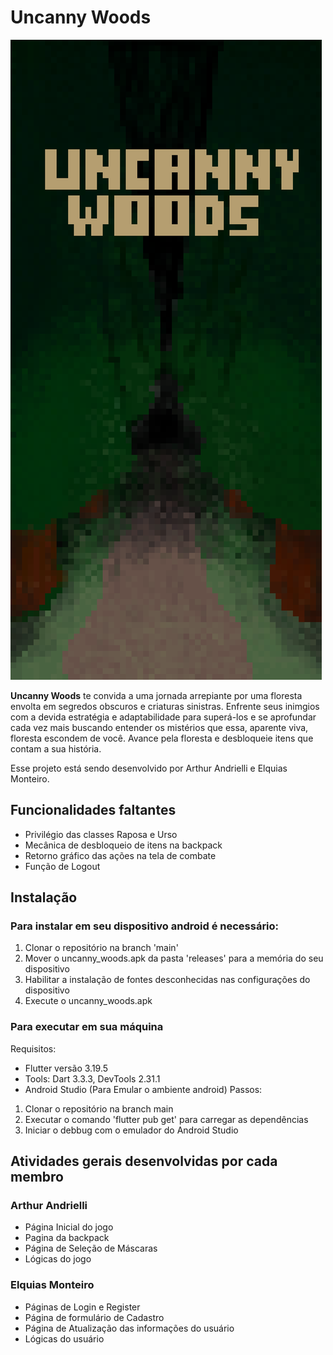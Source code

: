 # Uncanny Woods

![](/assets/Menu1.png)

**Uncanny Woods** te convida a uma jornada arrepiante por uma floresta envolta em segredos obscuros e criaturas sinistras. Enfrente seus inimgios com a devida estratégia e adaptabilidade para superá-los e se aprofundar cada vez mais buscando entender os mistérios que essa, aparente viva, floresta escondem de você. Avance pela floresta e desbloqueie itens que contam a sua história.


Esse projeto está sendo desenvolvido por Arthur Andrielli e Elquias Monteiro.


## Funcionalidades faltantes
* Privilégio das classes Raposa e Urso
* Mecânica de desbloqueio de itens na backpack
* Retorno gráfico das ações na tela de combate
* Função de Logout

## Instalação

### Para instalar em seu dispositivo android é necessário:
1. Clonar o repositório na branch 'main'
2. Mover o uncanny_woods.apk da pasta 'releases' para a memória do seu dispositivo
3. Habilitar a instalação de fontes desconhecidas nas configurações do dispositivo
4. Execute o uncanny_woods.apk 

### Para executar em sua máquina
Requisitos:
- Flutter versão 3.19.5
- Tools: Dart 3.3.3, DevTools 2.31.1
- Android Studio (Para Emular o ambiente android)
Passos:
1. Clonar o repositório na branch main
2. Executar o comando 'flutter pub get' para carregar as dependências
3. Iniciar o debbug com o emulador do Android Studio


## Atividades gerais desenvolvidas por cada membro

### Arthur Andrielli
- Página Inicial do jogo
- Pagina da backpack
- Página de Seleção de Máscaras 
- Lógicas do jogo

### Elquias Monteiro
- Páginas de Login e Register
- Página de formulário de Cadastro
- Página de Atualização das informações do usuário
- Lógicas do usuário
